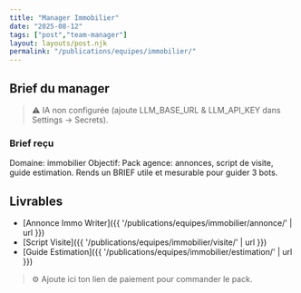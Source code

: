 ```yaml
---
title: "Manager Immobilier"
date: "2025-08-12"
tags: ["post","team-manager"]
layout: layouts/post.njk
permalink: "/publications/equipes/immobilier/"
---
```

## Brief du manager

> ⚠️ IA non configurée (ajoute LLM_BASE_URL & LLM_API_KEY dans Settings → Secrets).

### Brief reçu
Domaine: immobilier
Objectif: Pack agence: annonces, script de visite, guide estimation.
Rends un BRIEF utile et mesurable pour guider 3 bots.

## Livrables
- [Annonce Immo Writer]({{ '/publications/equipes/immobilier/annonce/' | url }})
- [Script Visite]({{ '/publications/equipes/immobilier/visite/' | url }})
- [Guide Estimation]({{ '/publications/equipes/immobilier/estimation/' | url }})

> ⚙️ Ajoute ici ton lien de paiement pour commander le pack.

